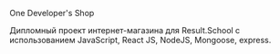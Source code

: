 One Developer's Shop

Дипломный проект интернет-магазина для Result.School с использованием JavaScript, React JS, NodeJS, Mongoose, express.
